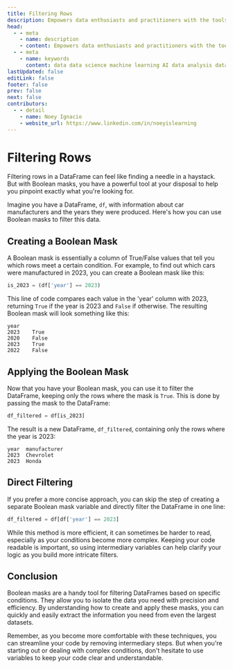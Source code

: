 ```yaml
---
title: Filtering Rows
description: Empowers data enthusiasts and practitioners with the tools and knowledge to unlock the potential of data.
head:
  - - meta
    - name: description
    - content: Empowers data enthusiasts and practitioners with the tools and knowledge to unlock the potential of data.
  - - meta
    - name: keywords
      content: data data science machine learning AI data analysis data-driven data enthusiasts data practitioners
lastUpdated: false
editLink: false
footer: false
prev: false
next: false
contributors:
  - - detail
    - name: Noey Ignacio
    - website_url: https://www.linkedin.com/in/noeyislearning
---
```


# Filtering Rows

Filtering rows in a DataFrame can feel like finding a needle in a haystack. But with Boolean masks, you have a powerful tool at your disposal to help you pinpoint exactly what you're looking for.

Imagine you have a DataFrame, `df`, with information about car manufacturers and the years they were produced. Here's how you can use Boolean masks to filter this data.

## Creating a Boolean Mask

A Boolean mask is essentially a column of True/False values that tell you which rows meet a certain condition. For example, to find out which cars were manufactured in 2023, you can create a Boolean mask like this:

```python
is_2023 = (df['year'] == 2023)
```

This line of code compares each value in the 'year' column with 2023, returning `True` if the year is 2023 and `False` if otherwise. The resulting Boolean mask will look something like this:

```plaintext
year
2023    True
2020    False
2023    True
2022    False
```

## Applying the Boolean Mask

Now that you have your Boolean mask, you can use it to filter the DataFrame, keeping only the rows where the mask is `True`. This is done by passing the mask to the DataFrame:

```python
df_filtered = df[is_2023]
```

The result is a new DataFrame, `df_filtered`, containing only the rows where the year is 2023:

```plaintext
year  manufacturer
2023  Chevrolet
2023  Honda
```

## Direct Filtering

If you prefer a more concise approach, you can skip the step of creating a separate Boolean mask variable and directly filter the DataFrame in one line:

```python
df_filtered = df[df['year'] == 2023]
```

While this method is more efficient, it can sometimes be harder to read, especially as your conditions become more complex. Keeping your code readable is important, so using intermediary variables can help clarify your logic as you build more intricate filters.

## Conclusion

Boolean masks are a handy tool for filtering DataFrames based on specific conditions. They allow you to isolate the data you need with precision and efficiency. By understanding how to create and apply these masks, you can quickly and easily extract the information you need from even the largest datasets.

Remember, as you become more comfortable with these techniques, you can streamline your code by removing intermediary steps. But when you're starting out or dealing with complex conditions, don't hesitate to use variables to keep your code clear and understandable.
